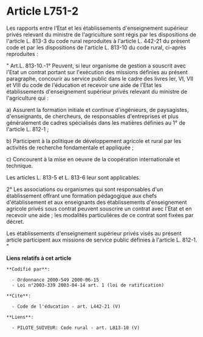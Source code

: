# Article L751-2

Les rapports entre l'Etat et les établissements d'enseignement supérieur privés relevant du ministre de l'agriculture sont
régis par les dispositions de l'article L. 813-3 du code rural reproduites à l'article L. 442-21 du présent code et par les
dispositions de l'article L. 813-10 du code rural, ci-après reproduites : 

" Art.L. 813-10.-1° Peuvent, si leur organisme de gestion a souscrit avec l'Etat un contrat portant sur l'exécution des
missions définies au présent paragraphe, concourir au service public dans le cadre des livres Ier, VI, VII et VIII du code de
l'éducation et recevoir une aide de l'Etat les établissements d'enseignement supérieur privés relevant du ministre de
l'agriculture qui : 

a) Assurent la formation initiale et continue d'ingénieurs, de paysagistes, d'enseignants, de chercheurs, de responsables
d'entreprises et plus généralement de cadres spécialisés dans les matières définies au 1° de l'article L. 812-1 ; 

b) Participent à la politique de développement agricole et rural par les activités de recherche fondamentale et appliquée ; 

c) Concourent à la mise en oeuvre de la coopération internationale et technique. 

Les articles L. 813-5 et L. 813-6 leur sont applicables. 

2° Les associations ou organismes qui sont responsables d'un établissement offrant une formation pédagogique aux chefs
d'établissement et aux enseignants des établissements d'enseignement agricole privés sous contrat peuvent souscrire un
contrat avec l'Etat et en recevoir une aide ; les modalités particulières de ce contrat sont fixées par décret. 

Les établissements d'enseignement supérieur privés visés au présent article participent aux missions de service public
définies à l'article L. 812-1. "

**Liens relatifs à cet article**

	**Codifié par**:

	  - Ordonnance 2000-549 2000-06-15
	  - Loi n°2003-339 2003-04-14 art. 1 (loi de ratification)

	**Cite**:

	  - Code de l'éducation - art. L442-21 (V)

	**Liens**:

	  - PILOTE_SUIVEUR: Code rural - art. L813-10 (V)
